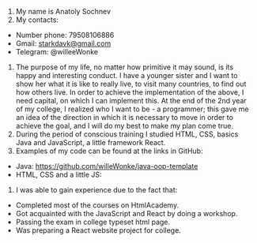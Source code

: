   1. My name is Anatoly Sochnev
  1. My contacts:
   * Number phone: 79508106886
   * Gmail: starkdavk@gmail.com
   * Telegram: @willeeWonke
  1. The purpose of my life, no matter how primitive it may sound, is its happy and interesting conduct. I have a younger sister and I want to show her what it is like to really live, to visit many countries, to find out how others live. In order to achieve the implementation of the above, I need capital, on which I can implement this. At the end of the 2nd year of my college, I realized who I want to be - a programmer; this gave me an idea of the direction in which it is necessary to move in order to achieve the goal, and I will do my best to make my plan come true.
  1. During the period of conscious training I studied HTML, CSS, basics Java and JavaScript, a little framework React.
  1. Examples of my code can be found at the links in GitHub:
   * Java: https://github.com/willeWonke/java-oop-template
   * HTML, CSS and a little JS:
  1. I was able to gain experience due to the fact that:
   * Completed most of the courses on HtmlAcademy.
   * Got acquainted with the JavaScript and React by doing a workshop.
   * Passing the exam in college typeset html page.
   * Was preparing a React website project for college.
